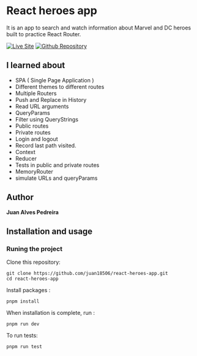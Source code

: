 # React heroes app

It is an app to search and watch information about Marvel and DC heroes built to practice React Router.

[![Live Site](https://img.shields.io/static/v1?label=&message=Live%20Site&color=167200&style=for-the-badge)](https://juan18506.github.io/react-heroes-app/)
[![Github Repository](https://img.shields.io/static/v1?label=&message=Github%20Repository&color=000000&style=for-the-badge&logo=github&logoColor=white)](https://github.com/juan18506/react-heroes-app/)

## I learned about
  - SPA ( Single Page Application )
  - Different themes to different routes
  - Multiple Routers
  - Push and Replace in History
  - Read URL arguments
  - QueryParams
  - Filter using QueryStrings
  - Public routes  
  - Private routes  
  - Login and logout  
  - Record last path visited.
  - Context 
  - Reducer    
  - Tests in public and private routes
  - MemoryRouter
  - simulate URLs and queryParams

## Author 

**Juan Alves Pedreira**

## Installation and usage

### Runing the project

Clone this repository: 

```
git clone https://github.com/juan18506/react-heroes-app.git
cd react-heroes-app
```

Install packages :

```
pnpm install
```

When installation is complete, run :

```
pnpm run dev
```

To run tests:

```
pnpm run test
```
